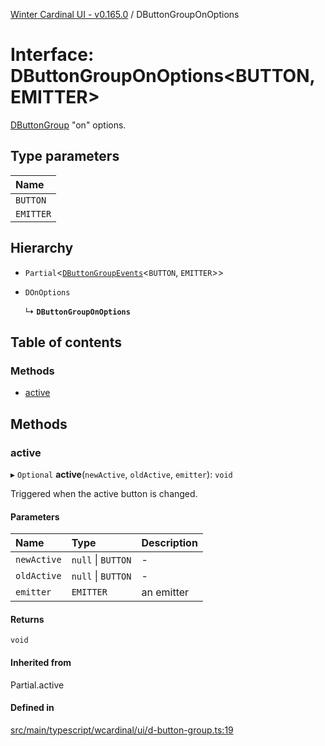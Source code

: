 [Winter Cardinal UI - v0.165.0](../index.md) / DButtonGroupOnOptions

# Interface: DButtonGroupOnOptions<BUTTON, EMITTER\>

[DButtonGroup](../classes/DButtonGroup.md) "on" options.

## Type parameters

| Name |
| :------ |
| `BUTTON` |
| `EMITTER` |

## Hierarchy

- `Partial`<[`DButtonGroupEvents`](DButtonGroupEvents.md)<`BUTTON`, `EMITTER`\>\>

- `DOnOptions`

  ↳ **`DButtonGroupOnOptions`**

## Table of contents

### Methods

- [active](DButtonGroupOnOptions.md#active)

## Methods

### active

▸ `Optional` **active**(`newActive`, `oldActive`, `emitter`): `void`

Triggered when the active button is changed.

#### Parameters

| Name | Type | Description |
| :------ | :------ | :------ |
| `newActive` | ``null`` \| `BUTTON` | - |
| `oldActive` | ``null`` \| `BUTTON` | - |
| `emitter` | `EMITTER` | an emitter |

#### Returns

`void`

#### Inherited from

Partial.active

#### Defined in

[src/main/typescript/wcardinal/ui/d-button-group.ts:19](https://github.com/winter-cardinal/winter-cardinal-ui/blob/v0.165.0/src/main/typescript/wcardinal/ui/d-button-group.ts#L19)
